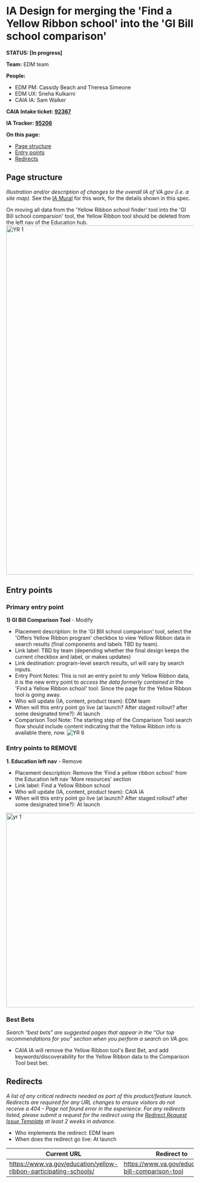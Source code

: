 # IA Design for merging the 'Find a Yellow Ribbon school' into the 'GI Bill school comparison'
**STATUS: [In progress]**

**Team:** EDM team

**People:**
- EDM PM: Cassidy Beach and Theresa Simeone
- EDM UX: Sneha Kulkarni
- CAIA IA: Sam Walker

**CAIA Intake ticket: [92367](https://github.com/department-of-veterans-affairs/va.gov-team/issues/92367)**

**IA Tracker: [95206](https://github.com/department-of-veterans-affairs/va.gov-team/issues/95206)** 

**On this page:**
- [Page structure](#map)
- [Entry points](#nav)
- [Redirects](#redirects)

## <a name="map"></a>Page structure<br>
*Illustration and/or description of changes to the overall IA of VA.gov (i.e. a site map).* 
See the [IA Mural](https://app.mural.co/t/departmentofveteransaffairs9999/m/departmentofveteransaffairs9999/1726160591523/80254437f9b1756df32f7e73ba96ad8fd6bfbdc4?sender=u40d6eca98d1446001ef20655) for this work, for the details shown in this spec.

On moving all data from the 'Yellow Ribbon school finder' tool into the 'GI Bill school comparsion' tool, the Yellow Ribbon tool should be deleted from the left nav of the Education hub.
<img width="939" alt="YR 1" src="https://github.com/user-attachments/assets/a9be2a6e-91a5-45e1-9a82-77e995f8e739">


## <a name="nav"></a>Entry points <br>

### Primary entry point

**1) GI Bill Comparison Tool** - Modify
- Placement description: In the 'GI BIll school comparison' tool, select the 'Offers Yellow Ribbon program' checkbox to view Yellow Ribbon data in search results (final components and labels TBD by team).
- Link label: TBD by team (depending whether the final design keeps the current checkbox and label, or makes updates)
- Link destination: program-level search results, url will vary by search inputs.
- Entry Point Notes: This is not an entry point to *only* Yellow Ribbon data, it is the new entry point to *access the data formerly contained in* the 'Find a Yellow Ribbon school' tool. Since the page for the Yellow Ribbon tool is going away.
- Who will update (IA, content, product team): EDM team
- When will this entry point go live (at launch? After staged rollout? after some designated time?): At launch
- Comparison Tool Note: The starting step of the Comparison Tool search flow should include content indicating that the Yellow Ribbon info is available there, now.
![YR 6](https://github.com/user-attachments/assets/56d590ce-097d-43c9-8b56-b7622950be65)

### Entry points to REMOVE

**1. Education left nav** - Remove
- Placement description: Remove the 'Find a yellow ribbon school' from the Education left nav 'More resources' section
- Link label: Find a Yellow Ribbon school
- Who will update (IA, content, product team): CAIA IA
- When will this entry point go live (at launch? After staged rollout? after some designated time?): At launch
<img width="523" alt="yr 1" src="https://github.com/user-attachments/assets/38b9530d-b38d-4917-9ac4-7b99e6f1463c">

 
### <a name="bestbets"></a>Best Bets<br>
*Search “best bets” are suggested pages that appear in the “Our top recommendations for you” section when you perform a search on VA.gov.*
- CAIA IA will remove the Yellow Ribbon tool's Best Bet, and add keywords/discoverability for the Yellow Ribbon data to the Comparison Tool best bet.


## <a name="redirects"></a>Redirects <br>
*A list of any critical redirects needed as part of this product/feature launch. Redirects are required for any URL changes to ensure visitors do not receive a 404 - Page not found error in the experience. For any redirects listed, please submit a request for the redirect using the [Redirect Request Issue Template](https://github.com/department-of-veterans-affairs/va.gov-team/issues/new?assignees=sjcwalker%2C+kristinoletmuskat%2C+strelichl%2C+FranECross&labels=sitewide+CAIA%2C+Sitewide+IA%2C+Public+Websites%2C+VA.gov+frontend%2C+Redirect+request&projects=&template=redirect-request.md&title=Redirect+Request) at least 2 weeks in advance.*  
- Who implements the redirect: EDM team
- When does the redirect go live: At launch

Current URL | Redirect to | Notes
--- | --- | ---
https://www.va.gov/education/yellow-ribbon-participating-schools/ | https://www.va.gov/education/gi-bill-comparison-tool | 
 


